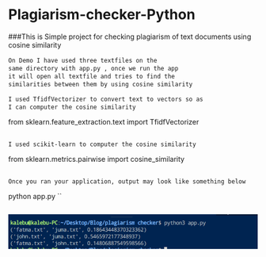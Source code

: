 # Plagiarism-checker-Python
###This is Simple project for checking plagiarism of text documents using cosine similarity

```
On Demo I have used three textfiles on the
same directory with app.py , once we run the app
it will open all textfile and tries to find the 
similarities between them by using cosine similarity
```
```
I used TfidfVectorizer to convert text to vectors so as
I can computer the cosine similarity
```
from sklearn.feature_extraction.text import TfidfVectorizer

```
```
```
I used scikit-learn to computer the cosine similarity
```
from sklearn.metrics.pairwise import cosine_similarity
```

```

```
Once you ran your application, output may look like something below
```
python app.py
``
```

```
![](image.png?raw=true)
```
